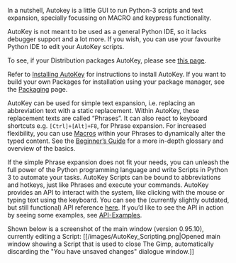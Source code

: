 In a nutshell, Autokey is a little GUI to run Python-3 scripts and text expansion, specially focussing on MACRO and keypress functionality.

AutoKey is not meant to be used as a general Python IDE, so it lacks debugger support and a lot more.
If you wish, you can use your favourite Python IDE to edit your AutoKey scripts.

To see, if your Distribution packages AutoKey, please see [this page](https://github.com/autokey/autokey/wiki/Current-Linux-distributions-shipping-AutoKey).

Refer to [Installing AutoKey](https://github.com/autokey/autokey/wiki/Installing) for instructions to install AutoKey. If you want to build your own Packages for installation using your package manager, see the [Packaging](https://github.com/autokey/autokey/wiki/Packaging) page.

AutoKey can be used for simple text expansion, i.e. replacing an abbreviation text with a static replacement. Within AutoKey, these replacement texts are called “Phrases”. It can also react to keyboard shortcuts e.g. `[Ctrl]+[Alt]+F8`, for Phrase expansion.
For increased flexibility, you can use [Macros](https://github.com/autokey/autokey/wiki/Dynamic-Phrases,-Using-Macros-as-placeholders-in-Phrases) within your Phrases to dynamically alter the typed content. See the [Beginner’s Guide](https://github.com/autokey/autokey/wiki/Beginners-Guide) for a more in-depth glossary and overview of the basics.

If the simple Phrase expansion does not fit your needs, you can unleash the full power of the Python programming language and write Scripts in Python 3 to automate your tasks. AutoKey Scripts can be bound to abbreviations and hotkeys, just like Phrases and execute your commands. AutoKey provides an API to interact with the system, like clicking with the mouse or typing text using the keyboard. You can see the (currently slightly outdated, but still functional) API reference [here](https://autokey.github.io/). If you’d like to see the API in action by seeing some examples, see [API-Examples](https://github.com/autokey/autokey/wiki/API-Examples).

Shown below is a screenshot of the main window (version 0.95.10), currently editing a Script:
[[/images/AutoKey_Scripting.png|Opened main window showing a Script that is used to close The Gimp, automatically discarding the "You have unsaved changes" dialogue window.]]
